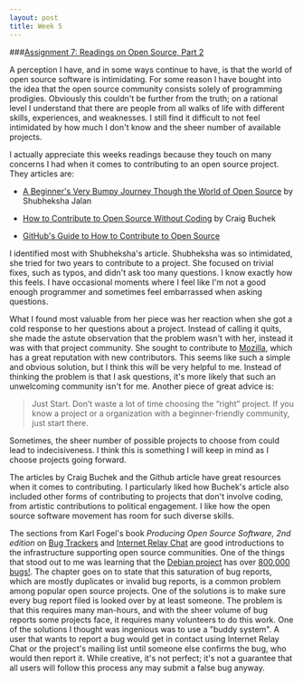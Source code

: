 ```yaml
---
layout: post
title: Week 5
---
```


###[Assignment 7: Readings on Open Source, Part 2](http://www.compsci.hunter.cuny.edu/~sweiss/course_materials/cs_ossd/assignments/assignment_07_readings.pdf)

A perception I have, and in some ways continue to have, is that the world of open source software is intimidating. For some reason I have bought into the idea that the open source community consists solely of programming prodigies. Obviously this couldn't be further from the truth; on a rational level I understand that there are people from all walks of life with different skills, experiences, and weaknesses. I still find it difficult to not feel intimidated by how much I don't know and the sheer number of available projects.

I actually appreciate this weeks readings because they touch on many concerns I had when it comes to contributing to an open source project. They articles are:

* [A Beginner's Very Bumpy Journey Though the World of Open Source](https://medium.freecodecamp.org/a-beginners-very-bumpy-journey-through-the-world-of-open-source-4d108d540b39) by Shubheksha Jalan
* [How to Contribute to Open Source Without Coding](https://icontribute.wordpress.com/how-to-contribute-to-open-source-without-coding/) by Craig Buchek

* [GitHub's Guide to How to Contribute to Open Source](https://icontribute.wordpress.com/how-to-contribute-to-open-source-without-coding/)

I identified most with Shubheksha's article. Shubheksha was so intimidated, she tried for two years to contribute to a project. She focused on trivial fixes, such as typos, and didn't ask too many questions. I know exactly how this feels. I have occasional moments where I feel like I'm not a good enough programmer and sometimes feel embarrassed when asking questions.

What I found most valuable from her piece was her reaction when she got a cold response to her questions about a project. Instead of calling it quits, she made the astute observation that the problem wasn't with her, instead it was with that project community. She sought to contribute to [Mozilla](https://www.mozilla.org/en-US/contribute/), which has a great reputation with new contributors. This seems like such a simple and obvious solution, but I think this will be very helpful to me. Instead of thinking the problem is that I ask questions, it's more likely that such an unwelcoming community isn't for me. Another piece of great advice is:

> Just Start. Don’t waste a lot of time choosing the “right” project. If you know a project or a organization with a beginner-friendly community, just start there.

Sometimes, the sheer number of possible projects to choose from could lead to indecisiveness. I think this is something I will keep in mind as I choose projects going forward.

The articles by Craig Buchek and the Github article have great resources when it comes to contributing. I particularly liked how Buchek's article also included other forms of contributing to projects that don't involve coding, from artistic contributions to political engagement. I like how the open source software movement has room for such diverse skills.

The sections from Karl Fogel's book *Producing Open Source Software, 2nd edition* on [Bug Trackers](https://producingoss.com/en/bug-tracker.html) and [Internet Relay Chat](https://producingoss.com/en/irc.html) are good introductions to the infrastructure supporting open source communities. One of the things that stood out to me was learning that the [Debian project](https://www.debian.org/intro/about) has over [800,000 bugs!](https://www.debian.org/Bugs/). The chapter goes on to state that this saturation of bug reports, which are mostly duplicates or invalid bug reports, is a common problem among popular open source projects. One of the solutions is to make sure every bug report filed is looked over by at least someone. The problem is that this requires many man-hours, and with the sheer volume of bug reports some projects face, it requires many volunteers to do this work. One of the solutions I thought was ingenious was to use a "buddy system". A user that wants to report a bug would get in contact using Internet Relay Chat or the project's mailing list until someone else confirms the bug, who would then report it. While creative, it's not perfect; it's not a guarantee that all users will follow this process any may submit a false bug anyway.